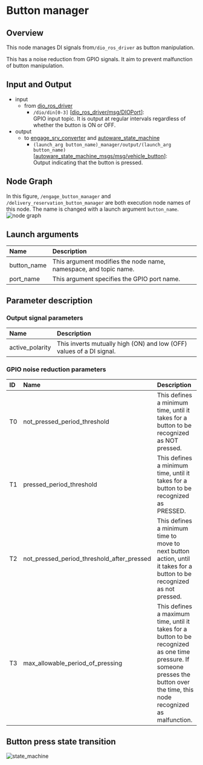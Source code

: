 # Button manager

## Overview
This node manages DI signals from`/dio_ros_driver` as button manipulation.

This has a noise reduction from GPIO signals.
It aim to prevent malfunction of button manipulation.

## Input and Output
- input
  - from [dio_ros_driver](https://github.com/tier4/dio_ros_driver)
    - `/dio/din[0-3]` \[[dio_ros_driver/msg/DIOPort](https://github.com/tier4/dio_ros_driver/blob/develop/ros2/msg/DIOPort.msg)\]:<br>GPIO input topic. It is output at regular intervals regardless of whether the button is ON or OFF.
- output
  - to [engage_srv_converter](https://github.com/eve-autonomy/engage_srv_converter) and [autoware_state_machine](https://github.com/eve-autonomy/autoware_state_machine)
    - `(launch_arg button_name)_manager/output/(launch_arg button_name)` \[[autoware_state_machine_msgs/msg/vehicle_button](https://github.com/eve-autonomy/autoware_state_machine_msgs/blob/main/msg/VehicleButton.msg)\]:<br>Output indicating that the button is pressed.

## Node Graph
In this figure, `/engage_button_manager` and `/delivery_reservation_button_manager` are both execution node names of this node.
The name is changed with  a launch argument `button_name`.
![node graph](http://www.plantuml.com/plantuml/proxy?cache=no&src=https://raw.githubusercontent.com/eve-autonomy/button_manager/main/docs/node_graph.pu)

## Launch arguments
|Name|Description|
|:---|:----------|
|button_name|This argument modifies the node name, namespace, and topic name.|
|port_name|This argument specifies the GPIO port name.|

## Parameter description

### Output signal parameters

|Name|Description|
|:---|:----------|
|active_polarity|This inverts mutually high (ON) and low (OFF) values of a DI signal.|

### GPIO noise reduction parameters
|ID|Name|Description|
|:-|:---|:----------|
|T0|not_pressed_period_threshold|This defines a minimum time, until it takes for a button to be recognized as NOT pressed.|
|T1|pressed_period_threshold|This defines a minimum time, until it takes for a button to be recognized as PRESSED.|
|T2|not_pressed_period_threshold_after_pressed|This defines a minimum time to move to next button action, until it takes for a button to be recognized as not pressed.|
|T3|max_allowable_period_of_pressing|This defines a maximum time, until it takes for a button to be recognized as one time pressure. If someone presses the button over the time, this node recognized as malfunction.|

## Button press state transition
![state_machine](http://www.plantuml.com/plantuml/proxy?cache=no&src=https://raw.githubusercontent.com/eve-autonomy/button_manager/main/docs/state_machine.pu)

